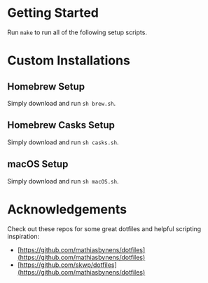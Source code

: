 # Getting Started
Run `make` to run all of the following setup scripts.
# Custom Installations
## Homebrew Setup
Simply download and run `sh brew.sh`.
## Homebrew Casks Setup
Simply download and run `sh casks.sh`.
## macOS Setup
Simply download and run `sh macOS.sh`.
# Acknowledgements
Check out these repos for some great dotfiles and helpful scripting inspiration:  
- [https://github.com/mathiasbynens/dotfiles](https://github.com/mathiasbynens/dotfiles)
- [https://github.com/skwp/dotfiles](https://github.com/mathiasbynens/dotfiles)
